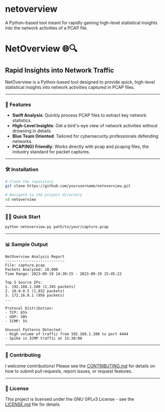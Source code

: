 # netoverview
 A Python-based tool meant for rapidly gaining high-level statistical insights into the network activities of a PCAP file. 

# NetOverview 🌐🔍

## Rapid Insights into Network Traffic

NetOverview is a Python-based tool designed to provide quick, high-level statistical insights into network activities captured in PCAP files. 

---

### 🚀 Features

- **Swift Analysis**: Quickly process PCAP files to extract key network statistics.
- **High-Level Insights**: Get a bird's-eye view of network activities without drowning in details.
- **Blue Team Oriented**: Tailored for cybersecurity professionals defending networks.
- **PCAP(NG) Friendly**: Works directly with pcap and pcapng files, the industry standard for packet captures.

---

### 🛠 Installation

```bash
# Clone the repository
git clone https://github.com/yourusername/netoverview.git

# Navigate to the project directory
cd netoverview
```

---

### 🏃‍♂️ Quick Start

```bash
python netoverview.py path/to/your/capture.pcap
```

---

### 📊 Sample Output

```
NetOverview Analysis Report
---------------------------
File: capture.pcap
Packets Analyzed: 10,000
Time Range: 2023-09-19 14:30:15 - 2023-09-19 15:45:22

Top 5 Source IPs:
1. 192.168.1.100 (2,345 packets)
2. 10.0.0.5 (1,832 packets)
3. 172.16.0.1 (956 packets)
...

Protocol Distribution:
- TCP: 65%
- UDP: 30%
- ICMP: 5%

Unusual Patterns Detected:
- High volume of traffic from 192.168.1.100 to port 4444
- Spike in ICMP traffic at 15:30:00
```

---

### 🤝 Contributing

I welcome contributions! Please see the [CONTRIBUTING.md](CONTRIBUTING.md) for details on how to submit pull requests, report issues, or request features.

---

### 📜 License

This project is licensed under the GNU GPLv3 License - see the [LICENSE.md](LICENSE.md) file for details.